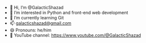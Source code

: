 - 👋 Hi, I’m @GalacticShazad
- 👀 I’m interested in Python and front-end web development
- 🌱 I’m currently learning Git
- 📫 galacticshazad@gmail.com
- 😄 Pronouns: he/him
- 🎉 YouTube channel: https://www.youtube.com/@GalacticShazad
